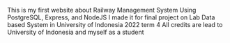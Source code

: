 This is my first website about Railway Management System
Using PostgreSQL, Express, and NodeJS
I made it for final project on Lab Data based System in University of Indonesia 2022 term 4
All credits are lead to University of Indonesia and myself as a student